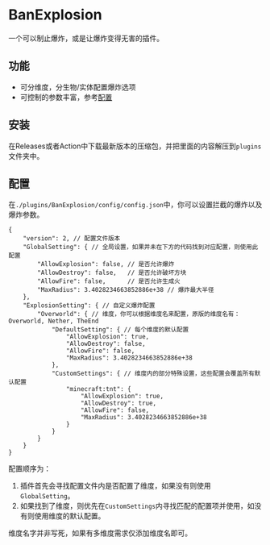 # BanExplosion

一个可以制止爆炸，或是让爆炸变得无害的插件。

## 功能

- 可分维度，分生物/实体配置爆炸选项
- 可控制的参数丰富，参考[配置](#配置)

## 安装

在Releases或者Action中下载最新版本的压缩包，并把里面的内容解压到`plugins`文件夹中。

## 配置

在`./plugins/BanExplosion/config/config.json`中，你可以设置拦截的爆炸以及爆炸参数。

```jsonc
{
    "version": 2, // 配置文件版本
    "GlobalSetting": { // 全局设置，如果并未在下方的代码找到对应配置，则使用此配置
        "AllowExplosion": false, // 是否允许爆炸
        "AllowDestroy": false,   // 是否允许破坏方块
        "AllowFire": false,      // 是否允许生成火
        "MaxRadius": 3.4028234663852886e+38 // 爆炸最大半径
    },
    "ExplosionSetting": { // 自定义爆炸配置
        "Overworld": { // 维度，你可以根据维度名来配置，原版的维度名有：Overworld, Nether, TheEnd
            "DefaultSetting": { // 每个维度的默认配置
                "AllowExplosion": true,
                "AllowDestroy": false,
                "AllowFire": false,
                "MaxRadius": 3.4028234663852886e+38
            },
            "CustomSettings": { // 维度内的部分特殊设置，这些配置会覆盖所有默认配置
                "minecraft:tnt": {
                    "AllowExplosion": true,
                    "AllowDestroy": true,
                    "AllowFire": false,
                    "MaxRadius": 3.4028234663852886e+38
                }
            }
        }
    }
}
```
配置顺序为：
1. 插件首先会寻找配置文件内是否配置了维度，如果没有则使用`GlobalSetting`。
2. 如果找到了维度，则优先在`CustomSettings`内寻找匹配的配置项并使用，如没有则使用维度的默认配置。

维度名字并非写死，如果有多维度需求仅添加维度名即可。